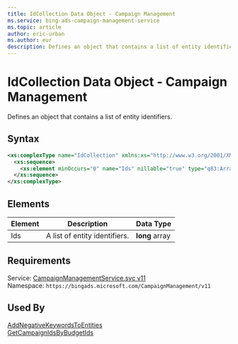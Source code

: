 ```yaml
---
title: IdCollection Data Object - Campaign Management
ms.service: bing-ads-campaign-management-service
ms.topic: article
author: eric-urban
ms.author: eur
description: Defines an object that contains a list of entity identifiers.
---
```

# IdCollection Data Object - Campaign Management
Defines an object that contains a list of entity identifiers.

## Syntax
```xml
<xs:complexType name="IdCollection" xmlns:xs="http://www.w3.org/2001/XMLSchema">
  <xs:sequence>
    <xs:element minOccurs="0" name="Ids" nillable="true" type="q83:ArrayOfNullableOflong" xmlns:q83="http://schemas.datacontract.org/2004/07/System" />
  </xs:sequence>
</xs:complexType>
```

## <a name="elements"></a>Elements

|Element|Description|Data Type|
|-----------|---------------|-------------|
|<a name="ids"></a>Ids|A list of entity identifiers.|**long** array|

## Requirements
Service: [CampaignManagementService.svc v11](https://campaign.api.bingads.microsoft.com/Api/Advertiser/CampaignManagement/v11/CampaignManagementService.svc)  
Namespace: ```https://bingads.microsoft.com/CampaignManagement/v11```  

## Used By
[AddNegativeKeywordsToEntities](addnegativekeywordstoentities.md)  
[GetCampaignIdsByBudgetIds](getcampaignidsbybudgetids.md)  
